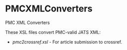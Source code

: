 PMCXMLConverters
================

PMC XML Converters

These XSL files convert PMC-valid JATS XML:
* *pmc2crossref.xsl* - For article submission to crossref.
